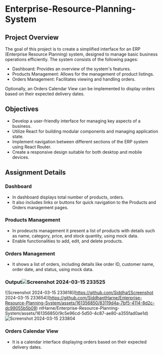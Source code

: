 # Enterprise-Resource-Planning-System

## Project Overview
The goal of this project is to create a simplified interface for an ERP (Enterprise Resource Planning) system, designed to manage basic business operations efficiently. The system consists of the following pages:

- Dashboard: Provides an overview of the system's features.
- Products Management: Allows for the management of product listings.
- Orders Management: Facilitates viewing and handling orders.

Optionally, an Orders Calendar View can be implemented to display orders based on their expected delivery dates.

## Objectives
- Develop a user-friendly interface for managing key aspects of a business.
- Utilize React for building modular components and managing application state.
- Implement navigation between different sections of the ERP system using React Router.
- Create a responsive design suitable for both desktop and mobile devices.

## Assignment Details
### Dashboard
- In dashboard displays total number of products, orders.
- It also includes links or buttons for quick navigation to the Products and Orders management pages.

### Products Management
- In prodeucts management it present a list of products with details such as name, category, price, and stock quantity, using mock data.
- Enable functionalities to add, edit, and delete products.

### Orders Management
- It shows a list of orders, including details like order ID, customer name, order date, and status, using mock data.

### Output![Screenshot 2024-03-15 233525](https://github.com/SiddhantHarne/Enterprise-Resource-Planning-System/assets/161356850/72398bec-c16b-4ffe-834d-27d62ae3c1ad)
![Screenshot 2024-03-15 233618](https://github.com/Siddha![Screenshot 2024-03-15 233654](https://github.com/SiddhantHarne/Enterprise-Resource-Planning-System/assets/161356850/83119d4a-7bf5-4114-8d2c-dc99055b5b09)
ntHarne/Enterprise-Resource-Planning-System/assets/161356850/9c5e96cd-5d50-4c87-ae80-a355fad0ae1d)
![Screenshot 2024-03-15 233804](https://github.com/SiddhantHarne/Enterprise-Resource-Planning-System/assets/161356850/41a12cdf-29d1-492e-94dd-6813a6d3d484)



### Orders Calendar View 
- It is a calendar interface displaying orders based on their expected delivery dates.


